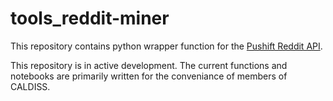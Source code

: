 # tools_reddit-miner

This repository contains python wrapper function for the [Pushift Reddit API](https://github.com/pushshift/api). 

This repository is in active development. The current functions and notebooks are primarily written for the conveniance of members of CALDISS.
